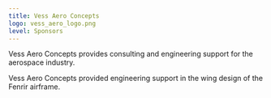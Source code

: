 ```yaml
---
title: Vess Aero Concepts
logo: vess_aero_logo.png
level: Sponsors
---
```


Vess Aero Concepts provides consulting and engineering support for
the aerospace industry.

Vess Aero Concepts provided engineering support in the wing design
of the Fenrir airframe.
